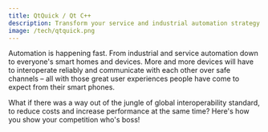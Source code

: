 ```yaml
---
title: QtQuick / Qt C++
description: Transform your service and industrial automation strategy
image: /tech/qtquick.png
---
```


Automation is happening fast. From industrial and service automation down to everyone's smart homes and devices. More and more devices will have to interoperate reliably and communicate with each other over safe channels – all with those great user experiences people have come to expect from their smart phones.

What if there was a way out of the jungle of global interoperability standard, to reduce costs and increase performance at the same time? Here's how you show your competition who's boss!
